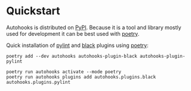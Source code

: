 # Quickstart

Autohooks is distributed on [PyPI]. Because it is a tool and library mostly used
for development it can be best used with [poetry].

Quick installation of [pylint] and [black] plugins using [poetry]:

```shell
poetry add --dev autohooks autohooks-plugin-black autohooks-plugin-pylint

poetry run autohooks activate --mode poetry
poetry run autohooks plugins add autohooks.plugins.black autohooks.plugins.pylint
```

[PyPI]: https://pypi.org
[poetry]: https://python-poetry.org/
[black]: https://black.readthedocs.io/en/stable/
[pylint]: https://pylint.readthedocs.io/en/latest/
